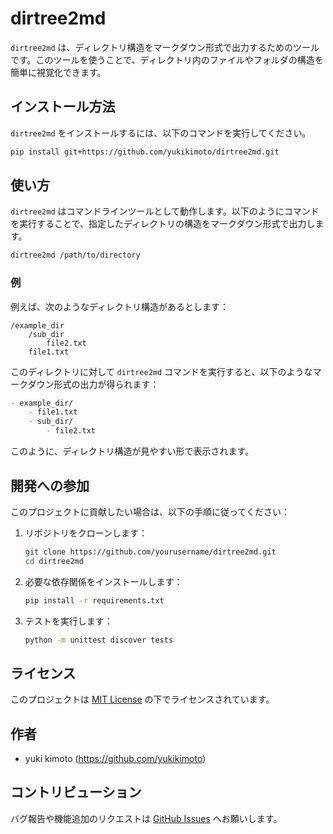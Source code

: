 
# dirtree2md

`dirtree2md` は、ディレクトリ構造をマークダウン形式で出力するためのツールです。このツールを使うことで、ディレクトリ内のファイルやフォルダの構造を簡単に視覚化できます。

## インストール方法

`dirtree2md` をインストールするには、以下のコマンドを実行してください。

```bash
pip install git+https://github.com/yukikimoto/dirtree2md.git
```

## 使い方

`dirtree2md` はコマンドラインツールとして動作します。以下のようにコマンドを実行することで、指定したディレクトリの構造をマークダウン形式で出力します。

```bash
dirtree2md /path/to/directory
```

### 例

例えば、次のようなディレクトリ構造があるとします：

```
/example_dir
    /sub_dir
        file2.txt
    file1.txt
```

このディレクトリに対して `dirtree2md` コマンドを実行すると、以下のようなマークダウン形式の出力が得られます：

```markdown
- example_dir/
    - file1.txt
    - sub_dir/
        - file2.txt
```

このように、ディレクトリ構造が見やすい形で表示されます。

## 開発への参加

このプロジェクトに貢献したい場合は、以下の手順に従ってください：

1. リポジトリをクローンします：
    ```bash
    git clone https://github.com/yourusername/dirtree2md.git
    cd dirtree2md
    ```

2. 必要な依存関係をインストールします：
    ```bash
    pip install -r requirements.txt
    ```

3. テストを実行します：
    ```bash
    python -m unittest discover tests
    ```

## ライセンス

このプロジェクトは [MIT License](LICENSE) の下でライセンスされています。

## 作者

- yuki kimoto (https://github.com/yukikimoto)

## コントリビューション

バグ報告や機能追加のリクエストは [GitHub Issues](https://github.com/yukikimoto/dirtree2md/issues) へお願いします。

